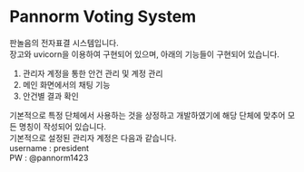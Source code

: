 # Pannorm Voting System

판놀음의 전자표결 시스템입니다.  
장고와 uvicorn을 이용하여 구현되어 있으며, 아래의 기능들이 구현되어 있습니다.

1. 관리자 계정을 통한 안건 관리 및 계정 관리
2. 메인 화면에서의 채팅 기능
3. 안건별 결과 확인

기본적으로 특정 단체에서 사용하는 것을 상정하고 개발하였기에 해당 단체에 맞추어 모든 명칭이 작성되어 있습니다.  
기본적으로 설정된 관리자 계정은 다음과 같습니다.  
username : president  
PW : @pannorm1423
